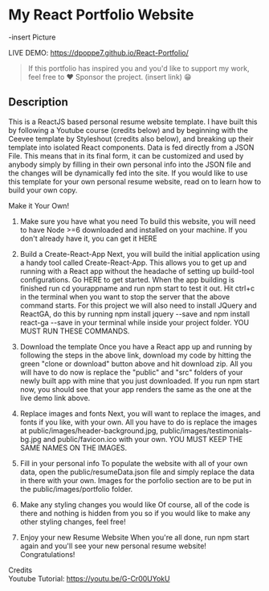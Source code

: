 # My React Portfolio Website

-insert Picture


LIVE DEMO: https://dpoppe7.github.io/React-Portfolio/

> If this portfolio has inspired you and you'd like to support my work, feel free to ♥️ Sponsor the project. (insert link)
😁 

## Description
This is a ReactJS based personal resume website template. I have built this by following a Youtube course (credits below) and by beginning with the Ceevee template by Styleshout (credits also below), and breaking up their template into isolated React components. Data is fed directly from a JSON File. This means that in its final form, it can be customized and used by anybody simply by filling in their own personal info into the JSON file and the changes will be dynamically fed into the site. If you would like to use this template for your own personal resume website, read on to learn how to build your own copy.

Make it Your Own!
1. Make sure you have what you need
To build this website, you will need to have Node >=6 downloaded and installed on your machine. If you don't already have it, you can get it HERE

2. Build a Create-React-App
Next, you will build the initial application using a handy tool called Create-React-App. This allows you to get up and running with a React app without the headache of setting up build-tool configurations. Go HERE to get started. When the app building is finished run cd yourappname and run npm start to test it out. Hit ctrl+c in the terminal when you want to stop the server that the above command starts. For this project we will also need to install JQuery and ReactGA, do this by running npm install jquery --save and npm install react-ga --save in your terminal while inside your project folder. YOU MUST RUN THESE COMMANDS.

3. Download the template
Once you have a React app up and running by following the steps in the above link, download my code by hitting the green "clone or download" button above and hit download zip. All you will have to do now is replace the "public" and "src" folders of your newly built app with mine that you just downloaded. If you run npm start now, you should see that your app renders the same as the one at the live demo link above.

4. Replace images and fonts
Next, you will want to replace the images, and fonts if you like, with your own. All you have to do is replace the images at public/images/header-background.jpg, public/images/testimonials-bg.jpg and public/favicon.ico with your own. YOU MUST KEEP THE SAME NAMES ON THE IMAGES.

5. Fill in your personal info
To populate the website with all of your own data, open the public/resumeData.json file and simply replace the data in there with your own. Images for the porfolio section are to be put in the public/images/portfolio folder.

6. Make any styling changes you would like
Of course, all of the code is there and nothing is hidden from you so if you would like to make any other styling changes, feel free!

7. Enjoy your new Resume Website
When you're all done, run npm start again and you'll see your new personal resume website! Congratulations!

Credits <br>
Youtube Tutorial: https://youtu.be/G-Cr00UYokU
